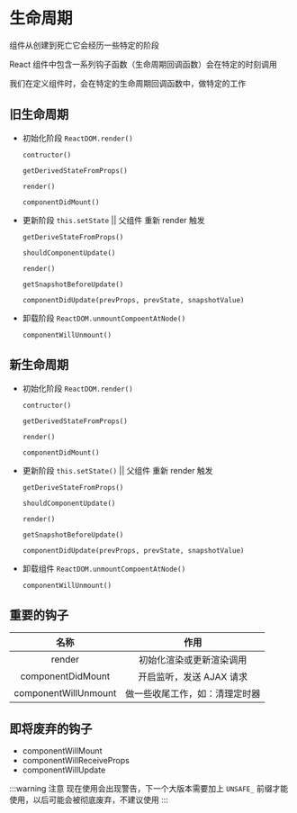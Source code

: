 # 生命周期

组件从创建到死亡它会经历一些特定的阶段

React 组件中包含一系列钩子函数（生命周期回调函数）会在特定的时刻调用

我们在定义组件时，会在特定的生命周期回调函数中，做特定的工作

## 旧生命周期

<n-image src="../../../assets/images/react-old-lifecycle.jpg" />

- 初始化阶段 `ReactDOM.render()`

    `contructor()`

    `getDerivedStateFromProps()`

    `render()`

    `componentDidMount()`

- 更新阶段 `this.setState` || 父组件 重新 render 触发

    `getDeriveStateFromProps()`

    `shouldComponentUpdate()`

    `render()`

    `getSnapshotBeforeUpdate()`

    `componentDidUpdate(prevProps, prevState, snapshotValue)`

- 卸载阶段 `ReactDOM.unmountCompoentAtNode()`

    `componentWillUnmount()`


## 新生命周期

<n-image src="../../../assets/images/react-new-lifecycle.jpg" />

- 初始化阶段 `ReactDOM.render()`

    `contructor()`

    `getDerivedStateFromProps()`

    `render()`

    `componentDidMount()`

- 更新阶段 `this.setState()` || 父组件 重新 render 触发

    `getDeriveStateFromProps()`

    `shouldComponentUpdate()`

    `render()`

    `getSnapshotBeforeUpdate()`

    `componentDidUpdate(prevProps, prevState, snapshotValue)`

- 卸载组件 `ReactDOM.unmountCompoentAtNode()`

    `componentWillUnmount()`

## 重要的钩子

|         名称         |            作用            |
| :------------------: | :-----------------------: |
| render               | 初始化渲染或更新渲染调用      |
| componentDidMount    | 开启监听，发送 AJAX 请求     |
| componentWillUnmount | 做一些收尾工作，如：清理定时器 |

## 即将废弃的钩子

- componentWillMount
- componentWillReceiveProps
- componentWillUpdate

:::warning 注意
现在使用会出现警告，下一个大版本需要加上 `UNSAFE_` 前缀才能使用，以后可能会被彻底废弃，不建议使用
:::